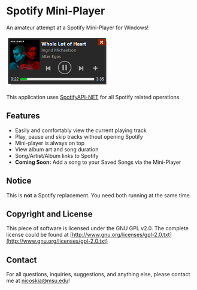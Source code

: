 # Spotify Mini-Player
An amateur attempt at a Spotify Mini-Player for Windows!

![screenshot](https://raw.githubusercontent.com/nicoskia/spotifyminiplayer/master/spotify.PNG)

This application uses [SpotifyAPI-NET](https://github.com/JohnnyCrazy/SpotifyAPI-NET) for all Spotify related operations.

## Features
* Easily and comfortably view the current playing track
* Play, pause and skip tracks without opening Spotify
* Mini-player is always on top 
* View album art and song duration
* Song/Artist/Album links to Spotify
* **Coming Soon:** Add a song to your Saved Songs via the Mini-Player

## Notice
This is **not** a Spotify replacement. You need both running at the same time.

## Copyright and License
This piece of software is licensed under the GNU GPL v2.0. The complete license could be found at [http://www.gnu.org/licenses/gpl-2.0.txt](http://www.gnu.org/licenses/gpl-2.0.txt)

## Contact
For all questions, inquiries, suggestions, and anything else, please contact me at nicoskia@msu.edu!
